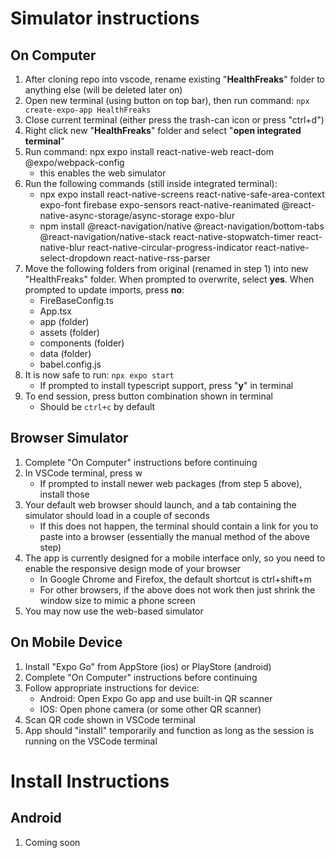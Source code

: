# Simulator instructions

## On Computer
1. After cloning repo into vscode, rename existing "**HealthFreaks**" folder to anything else (will be deleted later on)
2. Open new terminal (using button on top bar), then run command: `npx create-expo-app HealthFreaks`
3. Close current terminal (either press the trash-can icon or press "ctrl+d")
4. Right click new "**HealthFreaks**" folder and select "**open integrated terminal**"
5. Run command: npx expo install react-native-web react-dom @expo/webpack-config
    - this enables the web simulator
6. Run the following commands (still inside integrated terminal):
    - npx expo install react-native-screens react-native-safe-area-context expo-font firebase expo-sensors react-native-reanimated @react-native-async-storage/async-storage expo-blur
    - npm install @react-navigation/native @react-navigation/bottom-tabs @react-navigation/native-stack react-native-stopwatch-timer react-native-blur react-native-circular-progress-indicator react-native-select-dropdown react-native-rss-parser
7. Move the following folders from original (renamed in step 1) into new "HealthFreaks" folder. When prompted to overwrite, select **yes**. When prompted to update imports, press **no**:
    - FireBaseConfig.ts
    - App.tsx
    - app (folder)
    - assets (folder)
    - components (folder)
    - data (folder)
    - babel.config.js
8. It is now safe to run: `npx expo start`
    - If prompted to install typescript support, press "**y**" in terminal
9. To end session, press button combination shown in terminal
    - Should be `ctrl+c` by default

## Browser Simulator
1. Complete "On Computer" instructions before continuing
2. In VSCode terminal, press w
    - If prompted to install newer web packages (from step 5 above), install those
3. Your default web browser should launch, and a tab containing the simulator should load in a couple of seconds
    - If this does not happen, the terminal should contain a link for you to paste into a browser (essentially the manual method of the above step)
4. The app is currently designed for a mobile interface only, so you need to enable the responsive design mode of your browser
    - In Google Chrome and Firefox, the default shortcut is ctrl+shift+m
    - For other browsers, if the above does not work then just shrink the window size to mimic a phone screen
5. You may now use the web-based simulator

## On Mobile Device
1. Install "Expo Go" from AppStore (ios) or PlayStore (android)
2. Complete "On Computer" instructions before continuing
3. Follow appropriate instructions for device:
    - Android: Open Expo Go app and use built-in QR scanner
    - IOS: Open phone camera (or some other QR scanner)
4. Scan QR code shown in VSCode terminal
5. App should "install" temporarily and function as long as the session is running on the VSCode terminal

# Install Instructions

## Android
1. Coming soon